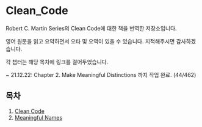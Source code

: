 # Clean_Code
Robert C. Martin Series의 Clean Code에 대한 책을 번역한 저장소입니다.

영어 원문을 읽고 요약하면서 오타 및 오역이 있을 수 있습니다. 지적해주시면 감사하겠습니다. 

각 챕터는 해당 목차에 링크를 걸어두었습니다.

~ 21.12.22: Chapter 2. Make Meaningful Distinctions 까지 작업 완료. (44/462)


## 목차

1. [Clean Code](https://github.com/qf9ar8nv/Clean_Code/blob/main/Chapter%201:%20Clean%20Code.md)
2. [Meaningful Names](https://github.com/qf9ar8nv/Clean_Code/blob/main/Chapter%202:%20Meaningful%20Names.md)